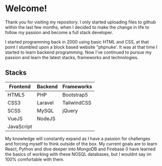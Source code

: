 # Welcome!
Thank you for visiting my repository.  I only started uploading files to github within the last few months, when I decided to make the change in life to follow my passion and become a full stack developer.

I started programming back in 2000 using basic HTML and CSS, at that point I stumbled upon a block based website "phpnuke'.  It was at that time I started to learn backend programming.  Now I've continued to pursue my passion and learn the latest stacks, frameworks and technologies.

## Stacks
| Frontend   	| Backend 	| Frameworks  	|
|------------	|---------	|-------------	|
| HTML5      	| PHP     	| Bootstrap5  	|
| CSS3       	| Laravel 	| TailwindCSS 	|
| SCSS       	| MySQL   	| jQuery      	|
| VueJS      	| NodeJS  	|             	|
| JavaScript 	|         	|             	|

My knowledge will constantly expand as I have a passion for challenges and forcing myself to think outside of the box.  My current goals are to learn React, Python and dive deeper into MongoDB and Firebase (I have learned the basics of working with these NOSQL databases, but I wouldnt say im 100% comfortable with them.

